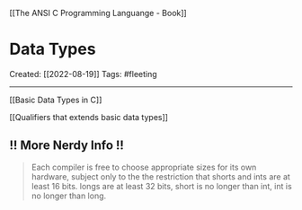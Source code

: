 [[The ANSI C Programming Languange - Book]]

# Data Types
Created:  [[2022-08-19]]
Tags: #fleeting 

---
[[Basic Data Types in C]]


[[Qualifiers that extends basic data types]]



## !! More Nerdy Info !!

> Each compiler is free to choose appropriate sizes for its own hardware, subject only to the the restriction that shorts and ints are at least 16 bits. longs are at least 32 bits, 
> short is no longer than int, 
> int is no longer than long.


